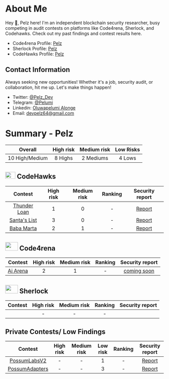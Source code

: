 # About Me

Hey 👋, Pelz here! I'm an independent blockchain security researcher, busy competing in audit contests on platforms like Code4rena, Sherlock, and Codehawks. Check out my past findings and contest results here.

- Code4rena Profile: [Pelz](https://code4rena.com/@Pelz)
- Sherlock Profile: [Pelz](https://audits.sherlock.xyz/watson/Pelz)
- CodeHawks Profile: [Pelz](https://www.codehawks.com/profile/clokuwofs000yih08n1oqrf6d)

## Contact Information

Always seeking new opportunities! Whether it's a job, security audit, or collaboration, hit me up. Let's make things happen!

- Twitter: [@Pelz_Dev](https://twitter.com/Pelz_Dev)
- Telegram: [@Pelumi](https://t.me/Pelumi_Al)
- Linkedin: [Oluwapelumi Alonge](https://www.linkedin.com/in/oluwapelumi-alonge-659911251/)
- Email: [devpelz64@gmail.com](devpelz64@gmail.com)

# Summary - Pelz

|    Overall     | High risk | Medium risk | Low Risks |
| :------------: | :-------: | :---------: | :-------: |
| 10 High/Medium |  8 Highs  |  2 Mediums  |  4 Lows   |

## <img src="https://res.cloudinary.com/droqoz7lg/image/upload/v1689080263/snhkgvtsidryjdtx0pce.png" width=32 height=22> CodeHawks

|                                   Contest                                    | High risk | Medium risk | Ranking |                                              Security report                                               |
| :--------------------------------------------------------------------------: | :-------: | :---------: | :-----: | :--------------------------------------------------------------------------------------------------------: |
| [Thunder Loan](https://www.codehawks.com/contests/clocopz26004rkx08q1n61wnz) |     1     |      0      |    -    | [Report](https://github.com/DevPelz/Portfolio/blob/main/CodeHawks/Pelz-First-Flight-%233_-Thunder-Loan.md) |
| [Santa's List](https://www.codehawks.com/contests/clpba0ama0001ywpabex01hrp) |     3     |      0      |    -    | [Report](https://github.com/DevPelz/Portfolio/blob/main/CodeHawks/Pelz-First-Flight-%235_-Santa's-List.md) |
|  [Baba Marta](https://www.codehawks.com/contests/cluseb1bf0001s4tjl2rzajup)  |     2     |      1      |    -    |                                                 [Report]()                                                 |

## <img src="https://code4rena.com/images/c4-logo-icon.svg" width=40 height=27> Code4rena

|                            Contest                            | High risk | Medium risk | Ranking | Security report |
| :-----------------------------------------------------------: | :-------: | :---------: | :-----: | :-------------: |
| [Ai Arena](https://code4rena.com/audits/2024-02-ai-arena#top) |     2     |      1      |    -    | [coming soon]() |

## <img src="https://audits.sherlock.xyz/_next/static/media/sherlock_logo.bf519c9e.svg" width=40 height=27> Sherlock

| Contest | High risk | Medium risk | Ranking | Security report |
| :-----: | :-------: | :---------: | :-----: | :-------------: |
|         |     -     |      -      |    -    |                 |

## Private Contests/ Low Findings

|                            Contest                             | High risk | Medium risk | Low risk | Ranking |                                                      Security report                                                       |
| :------------------------------------------------------------: | :-------: | :---------: | :------: | :-----: | :------------------------------------------------------------------------------------------------------------------------: |
| [PossumLabsV2](https://github.com/PossumLabsCrypto/PortalsV2)  |     -     |      -      |    1     |    -    |    [Report](https://github.com/shieldify-security/audits-portfolio/blob/main/reports/PossumLabs-V2-Security-Review.pdf)    |
| [PossumAdapters](https://github.com/PossumLabsCrypto/Adapters) |     -     |      -      |    3     |    -    | [Report](https://github.com/shieldify-security/audits-portfolio/blob/main/reports/PossumLabs-Adapters-Security-Review.pdf) |
